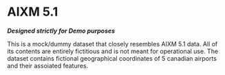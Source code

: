 # AIXM 5.1
***Designed strictly for Demo purposes***

This is a mock/dummy dataset that closely resembles AIXM 5.1 data. All of its contents are entirely fictitious and is not meant for operational use. 
The dataset contains fictional geographical coordinates of 5 canadian airports and their assoiated features.
